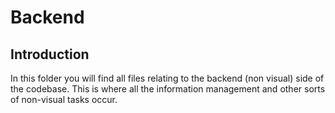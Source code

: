 # Backend  

## Introduction  
In this folder you will find all files relating to the backend (non visual) side of the codebase. This is where all the information management and other sorts of non-visual tasks occur.
